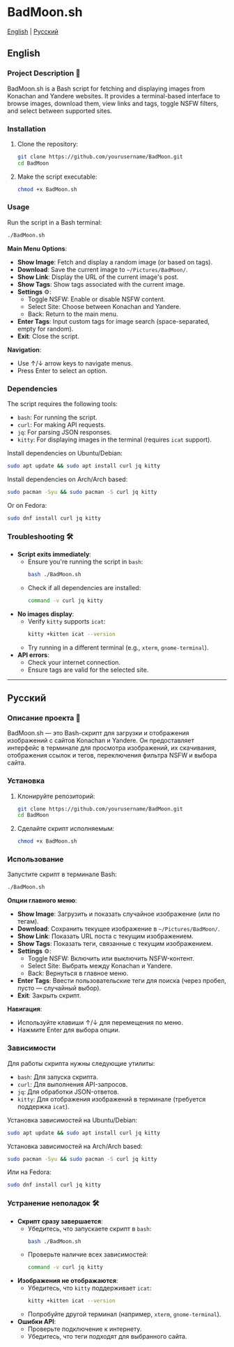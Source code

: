 # BadMoon.sh

[English](#english) | [Русский](#russian)



## English

### Project Description 📜

BadMoon.sh is a Bash script for fetching and displaying images from Konachan and Yandere websites. It provides a terminal-based interface to browse images, download them, view links and tags, toggle NSFW filters, and select between supported sites.

### Installation

1. Clone the repository:
   ```bash
   git clone https://github.com/yourusername/BadMoon.git
   cd BadMoon
   ```
2. Make the script executable:
   ```bash
   chmod +x BadMoon.sh
   ```

### Usage

Run the script in a Bash terminal:
```bash
./BadMoon.sh
```

**Main Menu Options**:
- **Show Image**: Fetch and display a random image (or based on tags).
- **Download**: Save the current image to `~/Pictures/BadMoon/`.
- **Show Link**: Display the URL of the current image's post.
- **Show Tags**: Show tags associated with the current image.
- **Settings** ⚙️:
  - Toggle NSFW: Enable or disable NSFW content.
  - Select Site: Choose between Konachan and Yandere.
  - Back: Return to the main menu.
- **Enter Tags**: Input custom tags for image search (space-separated, empty for random).
- **Exit**: Close the script.

**Navigation**:
- Use ↑/↓ arrow keys to navigate menus.
- Press Enter to select an option.

### Dependencies

The script requires the following tools:
- `bash`: For running the script.
- `curl`: For making API requests.
- `jq`: For parsing JSON responses.
- `kitty`: For displaying images in the terminal (requires `icat` support).

Install dependencies on Ubuntu/Debian:
```bash
sudo apt update && sudo apt install curl jq kitty
```

Install dependencies on Arch/Arch based:
```bash
sudo pacman -Syu && sudo pacman -S curl jq kitty
```

Or on Fedora:
```bash
sudo dnf install curl jq kitty
```

### Troubleshooting 🛠️

- **Script exits immediately**:
  - Ensure you're running the script in `bash`:
    ```bash
    bash ./BadMoon.sh
    ```
  - Check if all dependencies are installed:
    ```bash
    command -v curl jq kitty
    ```
- **No images display**:
  - Verify `kitty` supports `icat`:
    ```bash
    kitty +kitten icat --version
    ```
  - Try running in a different terminal (e.g., `xterm`, `gnome-terminal`).
- **API errors**:
  - Check your internet connection.
  - Ensure tags are valid for the selected site.

---

## Русский

### Описание проекта 📜

BadMoon.sh — это Bash-скрипт для загрузки и отображения изображений с сайтов Konachan и Yandere. Он предоставляет интерфейс в терминале для просмотра изображений, их скачивания, отображения ссылок и тегов, переключения фильтра NSFW и выбора сайта.

### Установка

1. Клонируйте репозиторий:
   ```bash
   git clone https://github.com/yourusername/BadMoon.git
   cd BadMoon
   ```
2. Сделайте скрипт исполняемым:
   ```bash
   chmod +x BadMoon.sh
   ```

### Использование

Запустите скрипт в терминале Bash:
```bash
./BadMoon.sh
```

**Опции главного меню**:
- **Show Image**: Загрузить и показать случайное изображение (или по тегам).
- **Download**: Сохранить текущее изображение в `~/Pictures/BadMoon/`.
- **Show Link**: Показать URL поста с текущим изображением.
- **Show Tags**: Показать теги, связанные с текущим изображением.
- **Settings** ⚙️:
  - Toggle NSFW: Включить или выключить NSFW-контент.
  - Select Site: Выбрать между Konachan и Yandere.
  - Back: Вернуться в главное меню.
- **Enter Tags**: Ввести пользовательские теги для поиска (через пробел, пусто — случайный выбор).
- **Exit**: Закрыть скрипт.

**Навигация**:
- Используйте клавиши ↑/↓ для перемещения по меню.
- Нажмите Enter для выбора опции.

### Зависимости

Для работы скрипта нужны следующие утилиты:
- `bash`: Для запуска скрипта.
- `curl`: Для выполнения API-запросов.
- `jq`: Для обработки JSON-ответов.
- `kitty`: Для отображения изображений в терминале (требуется поддержка `icat`).

Установка зависимостей на Ubuntu/Debian:
```bash
sudo apt update && sudo apt install curl jq kitty
```

Установка зависимостей на Arch/Arch based:
```bash
sudo pacman -Syu && sudo pacman -S curl jq kitty
```

Или на Fedora:
```bash
sudo dnf install curl jq kitty
```

### Устранение неполадок 🛠️

- **Скрипт сразу завершается**:
  - Убедитесь, что запускаете скрипт в `bash`:
    ```bash
    bash ./BadMoon.sh
    ```
  - Проверьте наличие всех зависимостей:
    ```bash
    command -v curl jq kitty
    ```
- **Изображения не отображаются**:
  - Убедитесь, что `kitty` поддерживает `icat`:
    ```bash
    kitty +kitten icat --version
    ```
  - Попробуйте другой терминал (например, `xterm`, `gnome-terminal`).
- **Ошибки API**:
  - Проверьте подключение к интернету.
  - Убедитесь, что теги подходят для выбранного сайта.
